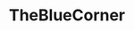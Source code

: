 ---
title: TheBlueCorner
crosslinks:
- place
- placestart
- BlueCorner
- RocketLeague
- furry
- EnterTheGungeon
- placehearts
- GreenLattice
- StarVStheForcesofEvil
- KrasnayaArmiya
- FRC
- XerathMains
- SEGA
- playrust
- MonochromeAlliance
- india
- theredcorner
- farmcarrots
- coaxedintoasnafu_irl
---